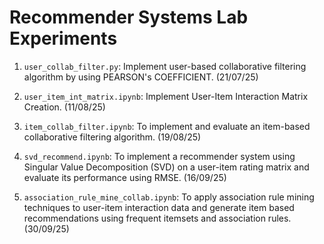 # Recommender Systems Lab Experiments

1. `user_collab_filter.py`: Implement user-based collaborative filtering algorithm by using PEARSON's COEFFICIENT. (21/07/25)

2. `user_item_int_matrix.ipynb`: Implement User-Item Interaction Matrix Creation. (11/08/25)

3. `item_collab_filter.ipynb`: To implement and evaluate an item-based collaborative filtering algorithm. (19/08/25)

4. `svd_recommend.ipynb`: To implement a recommender system using Singular Value Decomposition (SVD) on a user-item rating matrix and evaluate its performance using RMSE. (16/09/25)

5. `association_rule_mine_collab.ipynb`: To apply association rule mining techniques to user-item interaction data and generate item
based recommendations using frequent itemsets and association rules. (30/09/25)
